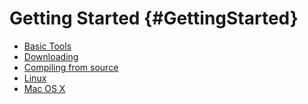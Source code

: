 Getting Started {#GettingStarted}
===============

 * [Basic Tools](GettingStarted/Tools/README.md)
 * [Downloading](download.md)
 * [Compiling from source](compiling.md)
 * [Linux](linux.md)
 * [Mac OS X](mac.md)
 





